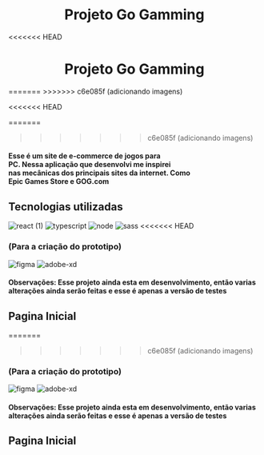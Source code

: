<h1 align="center">Projeto Go Gamming</h1>

<<<<<<< HEAD
<h1 align="center">Projeto Go Gamming</h1>
=======
>>>>>>> c6e085f (adicionando imagens)





<<<<<<< HEAD

=======
>>>>>>> c6e085f (adicionando imagens)
<h4>Esse é um site de e-commerce de jogos para<br>
PC. Nessa aplicação que desenvolvi me inspirei<br>
nas mecânicas dos principais sites da internet. Como<br> 
Epic Games Store e GOG.com</h4>


<h2>Tecnologias utilizadas</h2>

![react (1)](https://user-images.githubusercontent.com/88919003/206611962-7ce12cdb-0c11-497c-af8f-9e328f45c4f0.png)
![typescript](https://user-images.githubusercontent.com/88919003/206612189-a19d7e54-1361-4efb-8ffc-c4144227848e.png)
![node](https://user-images.githubusercontent.com/88919003/206612346-816ef460-c93c-4345-b651-73125cab31e2.png)
![sass](https://user-images.githubusercontent.com/88919003/206612615-46c862ff-2488-4e0e-90e2-836a37d2859c.png)
<<<<<<< HEAD


<h3>(Para a criação do prototipo)</h3>

![figma](https://user-images.githubusercontent.com/88919003/206612833-3fad174e-f05b-4820-802a-6b8840baa354.png)
![adobe-xd](https://user-images.githubusercontent.com/88919003/206612957-f2f30047-a818-4c7f-acfd-7653bf97cfaf.png)


<h4>Observações: Esse projeto ainda esta em desenvolvimento, então varias<br>
alterações ainda serão feitas e esse é apenas a versão de testes</h4>


<h2>Pagina Inicial</h2>

=======
>>>>>>> c6e085f (adicionando imagens)


<h3>(Para a criação do prototipo)</h3>

![figma](https://user-images.githubusercontent.com/88919003/206612833-3fad174e-f05b-4820-802a-6b8840baa354.png)
![adobe-xd](https://user-images.githubusercontent.com/88919003/206612957-f2f30047-a818-4c7f-acfd-7653bf97cfaf.png)


<h4>Observações: Esse projeto ainda esta em desenvolvimento, então varias<br>
alterações ainda serão feitas e esse é apenas a versão de testes</h4>


<h2>Pagina Inicial</h2>
